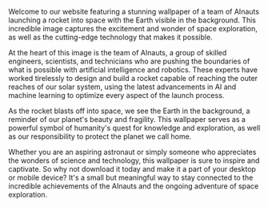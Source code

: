 <!--
Write me content for website with wallpaper "A team of AInauts launching a rocket into space, with the Earth visible in the background."
-->

<!--font:Poppins.-->

Welcome to our website featuring a stunning wallpaper of a team of AInauts launching a rocket into space with the Earth visible in the background. This incredible image captures the excitement and wonder of space exploration, as well as the cutting-edge technology that makes it possible.

At the heart of this image is the team of AInauts, a group of skilled engineers, scientists, and technicians who are pushing the boundaries of what is possible with artificial intelligence and robotics. These experts have worked tirelessly to design and build a rocket capable of reaching the outer reaches of our solar system, using the latest advancements in AI and machine learning to optimize every aspect of the launch process.

As the rocket blasts off into space, we see the Earth in the background, a reminder of our planet's beauty and fragility. This wallpaper serves as a powerful symbol of humanity's quest for knowledge and exploration, as well as our responsibility to protect the planet we call home.

Whether you are an aspiring astronaut or simply someone who appreciates the wonders of science and technology, this wallpaper is sure to inspire and captivate. So why not download it today and make it a part of your desktop or mobile device? It's a small but meaningful way to stay connected to the incredible achievements of the AInauts and the ongoing adventure of space exploration.
